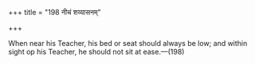 +++
title = "198 नीचं शय्यासनम्"

+++

When near his Teacher, his bed or seat should always be low; and within sight op his Teacher, he should not sit at ease.—(198)